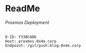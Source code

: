 # ReadMe

###### Proxmos Deployment
```
D-ID: F33BCAD6
Host: proxmos.0x4e.corp
Endpoint: /git/push:blog.0x4e.corp
```
